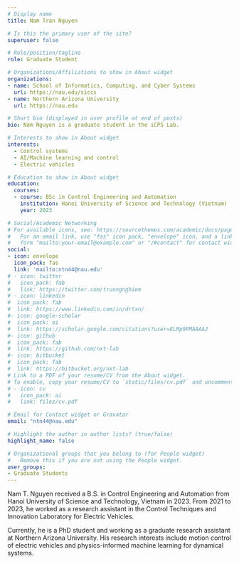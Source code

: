```yaml
---
# Display name
title: Nam Tran Nguyen

# Is this the primary user of the site?
superuser: false

# Role/position/tagline
role: Graduate Student

# Organizations/Affiliations to show in About widget
organizations:
- name: School of Informatics, Computing, and Cyber Systems
  url: https://nau.edu/siccs
- name: Northern Arizona University
  url: https://nau.edu

# Short bio (displayed in user profile at end of posts)
bio: Nam Nguyen is a graduate student in the iCPS Lab.

# Interests to show in About widget
interests:
  - Control systems
  - AI/Machine learning and control
  - Electric vehicles

# Education to show in About widget
education:
  courses:
  - course: BSc in Control Engineering and Automation
    institution: Hanoi University of Science and Technology (Vietnam)
    year: 2023

# Social/Academic Networking
# For available icons, see: https://sourcethemes.com/academic/docs/page-builder/#icons
#   For an email link, use "fas" icon pack, "envelope" icon, and a link in the
#   form "mailto:your-email@example.com" or "/#contact" for contact widget.
social:
- icon: envelope
  icon_pack: fas
  link: 'mailto:ntn44@nau.edu'
# - icon: twitter
#   icon_pack: fab
#   link: https://twitter.com/truongnghiem
# - icon: linkedin
#  icon_pack: fab
#  link: https://www.linkedin.com/in/drtxn/
#- icon: google-scholar
#  icon_pack: ai
#  link: https://scholar.google.com/citations?user=ELMp9FMAAAAJ
#- icon: github
#  icon_pack: fab
#  link: https://github.com/nxt-lab
#- icon: bitbucket
#  icon_pack: fab
#  link: https://bitbucket.org/nxt-lab
# Link to a PDF of your resume/CV from the About widget.
# To enable, copy your resume/CV to `static/files/cv.pdf` and uncomment the lines below.
# - icon: cv
#   icon_pack: ai
#   link: files/cv.pdf

# Email for Contact widget or Gravatar
email: "ntn44@nau.edu"

# Highlight the author in author lists? (true/false)
highlight_name: false

# Organizational groups that you belong to (for People widget)
#   Remove this if you are not using the People widget.
user_groups:
- Graduate Students
---
```

Nam T. Nguyen received a B.S. in Control Engineering and Automation from Hanoi University of Science and Technology, Vietnam in 2023. From 2021 to 2023, he worked as a research assistant in the Control Techniques and Innovation Laboratory for Electric Vehicles.

Currently, he is a PhD student and working as a graduate research assistant at Northern Arizona University. His research interests include motion control of electric vehicles and physics-informed machine learning for dynamical systems.
